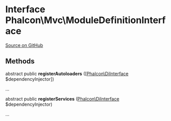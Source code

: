 # Interface **Phalcon\\Mvc\\ModuleDefinitionInterface**

<a href="https://github.com/phalcon/cphalcon/blob/master/phalcon/mvc/moduledefinitioninterface.zep" class="btn btn-default btn-sm">Source on GitHub</a>

## Methods
abstract public  **registerAutoloaders** ([[Phalcon\DiInterface](/en/3.1.2/api/Phalcon_DiInterface) $dependencyInjector])

...


abstract public  **registerServices** ([Phalcon\DiInterface](/en/3.1.2/api/Phalcon_DiInterface) $dependencyInjector)

...



